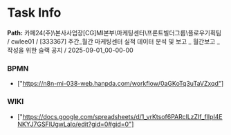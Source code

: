 # Task Info

**Path:** 카페24(주)\본사사업장\[CG]MI본부\마케팅센터\프론트빌더그룹\플로우기획팀 / cwlee01 / [333367] 주간_월간 마케팅센터 실적 데이터 분석 및 보고 _ 월간보고 _ 작성을 위한 슬랙 공지 / 2025-09-01_00-00-00

### BPMN
- ["https://n8n-mi-038-web.hanpda.com/workflow/0aGKoTq3uTaVZxqd"]

### WIKI
- ["https://docs.google.com/spreadsheets/d/1_vrKtsof6PARclLzZIf_flIpl4ENKYJ7GSFlUgwLalo/edit?gid=0#gid=0"]

